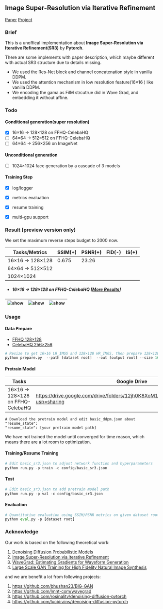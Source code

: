 ## Image Super-Resolution via Iterative Refinement

[Paper](https://arxiv.org/pdf/2104.07636.pdf )  [Project](https://iterative-refinement.github.io/ )



### Brief

This is a unoffical implementation about **Image Super-Resolution via Iterative Refinement(SR3)** by **Pytorch**.

There are some implements with paper description, which maybe different with actual SR3 structure due to details missing.

- We used the Res-Net block and channel concatenation style in vanilla DDPM.
- We used the attention mechanism in low resolution feature(16×16 ) like vanilla DDPM.
- We encoding the gama as FilM strcutrue did in Wave Grad, and embedding it without affine.



### Todo

#### Conditional generation(super resolution)

- [x] 16×16 -> 128×128 on FFHQ-CelebaHQ
- [ ] 64×64 -> 512×512 on FFHQ-CelebaHQ
- [ ] 64×64 -> 256×256 on ImageNet 

#### Unconditional generation

- [ ] 1024×1024 face generation by a cascade of 3 models

#### Training Step

- [x] log/logger
- [x] metrics evaluation
- [x] resume training 
- [x] multi-gpu support



### Result (preview version only)

We set the maximum reverse steps budget to 2000 now.

| Tasks/Metrics        | SSIM(+) | PSNR(+) | FID(-)  | IS(+)   |
| -------------------- | ----------- | -------- | ---- | ---- |
| 16×16 -> 128×128 | 0.675       | 23.26    |      |      |
| 64×64 -> 512×512     |             |          |      |      |
| 1024×1024            |             |          |      |      |

- ##### 16×16 -> 128×128 on FFHQ-CelebaHQ [[More Results](https://drive.google.com/drive/folders/1Vk1lpHzbDf03nME5fV9a-lWzSh3kMK14?usp=sharing)]

| <img src="./misc/sr_process_16_128_0.png" alt="show" style="zoom:90%;" /> |  <img src="./misc/sr_process_16_128_1.png" alt="show" style="zoom:90%;" />    |   <img src="./misc/sr_process_16_128_2.png" alt="show" style="zoom:90%;" />   |
| ------------------------------------------------------------ | ---- | ---- |

### Usage

#### Data Prepare

- [FFHQ 128×128](https://github.com/NVlabs/ffhq-dataset)
- [CelebaHQ 256×256](https://www.kaggle.com/badasstechie/celebahq-resized-256x256)

```python
# Resize to get 16×16 LR_IMGS and 128×128 HR_IMGS, then prepare 128×128 Fake SR_IMGS by bicubic interpolation
python prepare.py  --path [dataset root]  --out [output root] --size 16,128 -l
```



#### Pretrain Model

| Tasks                             | Google Drive                                                 | Aliyun Drive                              |
| --------------------------------- | ------------------------------------------------------------ | ----------------------------------------- |
| 16×16 -> 128×128 on FFHQ-CelebaHQ | https://drive.google.com/drive/folders/12jh0K8XoM1FqpeByXvugHHAF3oAZ8KRu?usp=sharing | https://www.aliyundrive.com/s/EJXxgxqKy9z |

```
# Download the pretrain model and edit basic_ddpm.json about "resume_state":
"resume_state": [your pretrain model path]
```

We have not trained the model until converged for time reason, which means there are a lot room to optimization.



#### Training/Resume Training

```python
# Edit basic_sr3.json to adjust network function and hyperparameters
python run.py -p train -c config/basic_sr3.json
```

#### Test

```python
# Edit basic_sr3.json to add pretrain model path 
python run.py -p val -c config/basic_sr3.json
```

#### Evaluation
```python
# Quantitative evaluation using SSIM/PSNR metrics on given dataset root
python eval.py -p [dataset root]
```



### Acknowledge

Our work is based on the following theoretical work:

1. [Denoising Diffusion Probabilistic Models](https://arxiv.org/pdf/2006.11239.pdf)
2. [Image Super-Resolution via Iterative Refinement](https://arxiv.org/pdf/2104.07636.pdf)
3. [WaveGrad: Estimating Gradients for Waveform Generation](https://arxiv.org/abs/2009.00713)
4. [Large Scale GAN Training for High Fidelity Natural Image Synthesis](https://arxiv.org/abs/1809.11096)

and we are benefit a lot from following projects:

1. https://github.com/bhushan23/BIG-GAN
2. https://github.com/lmnt-com/wavegrad
3. https://github.com/rosinality/denoising-diffusion-pytorch
4. https://github.com/lucidrains/denoising-diffusion-pytorch



